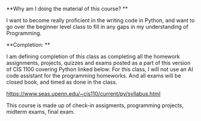 **Why am I doing the material of this course? **

I want to become really proficient in the writing code in Python, and want to go over the beginner level class to fill in any gaps in my understanding of Programming. 

**Completion: **

I am defining completion of this class as completing all the homework assignments, projects, quizzes and exams posted as a part of this version of CIS 1100 covering Python linked below: For this class, I will not use an AI code assistant for the programming homeworks. And all exams will be closed book, and timed as done in the class. 

https://www.seas.upenn.edu/~cis110/current/py/syllabus.html

This course is made up of check-in assigments, programming projects, midterm exams, final exam. 




